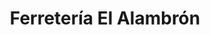 ---
title: "Ferretería El Alambrón"
url: /ciudad-de-guatemala/ferreteria-el-alambron/
shop: hardware
---